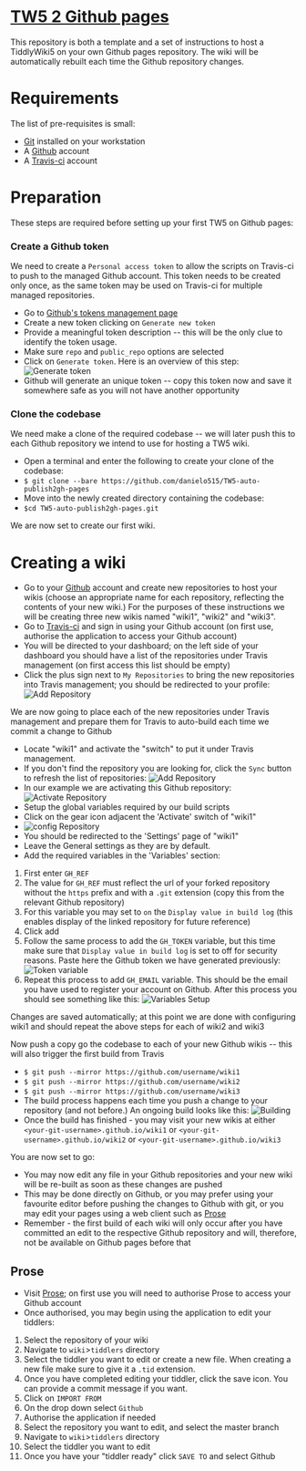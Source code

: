 # [TW5 2 Github pages](https://github.com/danielo515/TW5-auto-publish2gh-pages)

This repository is both a template and a set of instructions to host a TiddlyWiki5 on your own Github pages repository. The wiki will be automatically rebuilt each time the Github repository changes.

# Requirements
The list of pre-requisites is small:

- [Git](http://git-scm.com/download) installed on your workstation
- A [Github](https://github.com) account
- A [Travis-ci](https://travis-ci.org/ "go to travis site") account

# Preparation
These steps are required before setting up your first TW5 on Github pages:
### Create a Github token

We need to create a `Personal access token` to allow the scripts on Travis-ci to push to the managed Github account. This token needs to be created only once, as the same token may be used on Travis-ci for multiple managed repositories.

- Go to [Github's tokens management page](https://github.com/settings/tokens)
- Create a new token clicking on `Generate new token`
- Provide a meaningful token description -- this will be the only clue to identify the token usage.
- Make sure `repo` and `public_repo` options are selected
- Click on `Generate token`. Here is an overview of this step:
![Generate token](/../screenshots/github-token.png?raw=true)
- Github will generate an unique token -- copy this token now and save it somewhere safe as you will not have another opportunity

### Clone the codebase

We need make a clone of the required codebase -- we will later push this to each Github repository we intend to use for hosting a TW5 wiki.

- Open a terminal and  enter the following to create your clone of the codebase:
- `$ git clone --bare https://github.com/danielo515/TW5-auto-publish2gh-pages`
- Move into the newly created directory containing the codebase:
- `$cd TW5-auto-publish2gh-pages.git`

We are now set to create our first wiki.

# Creating a wiki

- Go to your [Github](https://github.com) account and create new repositories to host your wikis (choose an appropriate name for each repository, reflecting the contents of your new wiki.) For the purposes of these instructions we will be creating three new wikis named "wiki1", "wiki2" and "wiki3".
- Go to [Travis-ci](https://travis-ci.org/ "go to travis site") and sign in using your Github account (on first use, authorise the application to access your Github account)
- You will be directed to your dashboard; on the left side of your dashboard you should have a list of the repositories under Travis management (on first access this list should be empty)
- Click the plus sign next to `My Repositories` to bring the new repositories into Travis management; you should be redirected to your profile:
![Add Repository](/../screenshots/Travis-CI_addRepo.png?raw=true "Add repo")

We are now going to place each of the new repositories under Travis management and prepare them for Travis to auto-build each time we commit a change to Github

- Locate "wiki1" and activate the "switch" to put it under Travis management. 
- If you don't find the repository you are looking for, click the `Sync` button to refresh the list of repositories:
![Add Repository](/../screenshots/Travis-CI_sync.png?raw=true "Add repo")
- In our example we are activating this Github repository:
![Activate Repository](/../screenshots/Travis-CI_activate.png?raw=true)
- Setup the global variables required by our build scripts
- Click on the gear icon adjacent the 'Activate' switch of "wiki1"
- ![config Repository](/../screenshots/Travis-CI_config.png?raw=true)
- You should be redirected to the 'Settings' page of "wiki1"
- Leave the General settings as they are by default.
- Add the required variables in the 'Variables' section:

1. First enter `GH_REF`
2. The value for `GH_REF` must reflect the url of your forked repository without the `https` prefix and with a `.git` extension (copy this from the relevant Github repository)
3. For this variable you may set to `on` the `Display value in build log` (this enables display of the linked repository for future reference)
4. Click add
5. Follow the same process to add the `GH_TOKEN` variable, but this time make sure that `Display value in build log` is set to off for security reasons. Paste here the Github token we have generated previously:
    ![Token variable](/../screenshots/Travis-CI_GH_TOKEN.png?raw=true)
6. Repeat this process to add `GH_EMAIL` variable. This should be the email you have used to register your account on Github. After this process you should see something like this:
    ![Variables Setup](/../screenshots/Travis-CI_Variables.png?raw=true)
        
Changes are saved automatically; at this point we are done with configuring wiki1 and should repeat the above steps for each of wiki2 and wiki3
    
Now push a copy go the codebase to each of your new Github wikis -- this will also trigger the first build from Travis

- `$ git push --mirror https://github.com/username/wiki1`
- `$ git push --mirror https://github.com/username/wiki2`
- `$ git push --mirror https://github.com/username/wiki3`
- The build process happens each time you push a change to your repository (and not before.) An ongoing build looks like this:
![Building](/../screenshots/Travis-CI_Building.png?raw=true)
- Once the build has finished - you may visit your new wikis at either `<your-git-username>.github.io/wiki1` or `<your-git-username>.github.io/wiki2` or  `<your-git-username>.github.io/wiki3`

You are now set to go: 

- You may now edit any file in your Github repositories and your new wiki will be re-built as soon as these changes are pushed
- This may be done directly on Github, or you may prefer using your favourite editor before pushing the changes to Github with git, or you may edit your pages using a web client such as [Prose](#Prose)
- Remember - the first build of each wiki will only occur after you have committed an edit to the respective Github repository and will, therefore, not be available on Github pages before that 

## Prose
- Visit [Prose](http://prose.io/); on first use you will need to authorise Prose to access your Github account
- Once authorised, you may begin using the application to edit your tiddlers:

1. Select the repository of your wiki
2. Navigate to `wiki`>`tiddlers` directory
3. Select the tiddler you want to edit or create a new file. When creating a new file make sure to give it a `.tid` extension.
4. Once you  have completed editing your tiddler, click the save icon. You can provide a commit message if you want.
5. Click on `IMPORT FROM` 
6. On the drop down select `Github`
7. Authorise the application if needed
8. Select the repository you want to edit, and select the master branch
9. Navigate to `wiki`>`tiddlers` directory
10. Select the tiddler you want to edit
11. Once you  have your "tiddler ready" click `SAVE TO` and select Github
